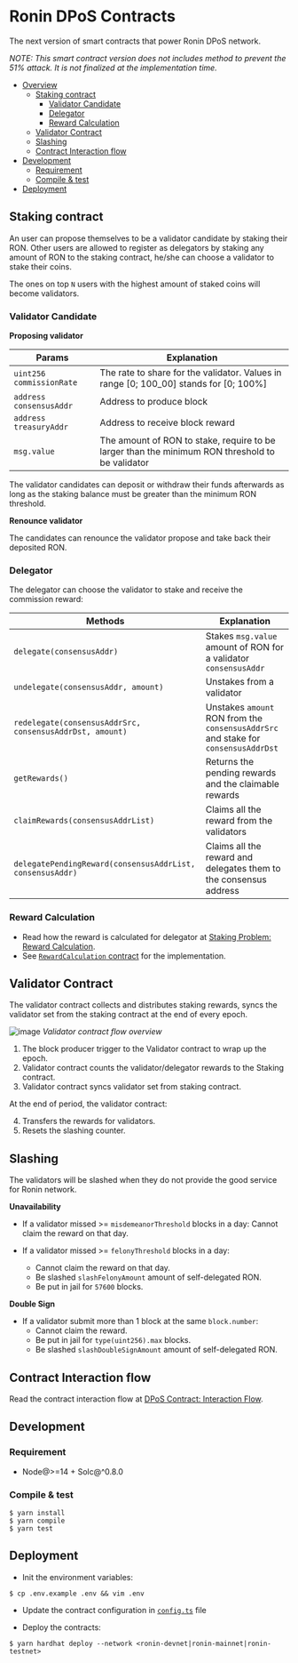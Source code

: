 # Ronin DPoS Contracts

The next version of smart contracts that power Ronin DPoS network.

_NOTE: This smart contract version does not includes method to prevent the 51% attack. It is not finalized at the implementation time._

- [Overview](#ronin-dpos-contracts)
  - [Staking contract](#staking-contract)
    - [Validator Candidate](#validator-candidate)
    - [Delegator](#delegator)
    - [Reward Calculation](#reward-calculation)
  - [Validator Contract](#validator-contract)
  - [Slashing](#slashing)
  - [Contract Interaction flow](#contract-interaction-flow)
- [Development](#development)
  - [Requirement](#requirement)
  - [Compile & test](#compile---test)
- [Deployment](#deployment)

## Staking contract

An user can propose themselves to be a validator candidate by staking their RON. Other users are allowed to register as delegators by staking any amount of RON to the staking contract, he/she can choose a validator to stake their coins.

The ones on top `N` users with the highest amount of staked coins will become validators.

### Validator Candidate

**Proposing validator**

| Params                   | Explanation                                                                                  |
| ------------------------ | -------------------------------------------------------------------------------------------- |
| `uint256 commissionRate` | The rate to share for the validator. Values in range [0; 100_00] stands for [0; 100%]        |
| `address consensusAddr`  | Address to produce block                                                                     |
| `address treasuryAddr`   | Address to receive block reward                                                              |
| `msg.value`              | The amount of RON to stake, require to be larger than the minimum RON threshold to be validator |

The validator candidates can deposit or withdraw their funds afterwards as long as the staking balance must be greater than the minimum RON threshold.

**Renounce validator**

The candidates can renounce the validator propose and take back their deposited RON.

### Delegator

The delegator can choose the validator to stake and receive the commission reward:

| Methods                                                   | Explanation                                                                        |
| --------------------------------------------------------- | ---------------------------------------------------------------------------------- |
| `delegate(consensusAddr)`                                 | Stakes `msg.value` amount of RON for a validator `consensusAddr`                   |
| `undelegate(consensusAddr, amount)`                       | Unstakes from a validator                                                          |
| `redelegate(consensusAddrSrc, consensusAddrDst, amount)`  | Unstakes `amount` RON from the `consensusAddrSrc` and stake for `consensusAddrDst` |
| `getRewards()`                                            | Returns the pending rewards and the claimable rewards                              |
| `claimRewards(consensusAddrList)`                         | Claims all the reward from the validators                                          |
| `delegatePendingReward(consensusAddrList, consensusAddr)` | Claims all the reward and delegates them to the consensus address                  |

### Reward Calculation

- Read how the reward is calculated for delegator at [Staking Problem: Reward Calculation](https://skymavis.notion.site/Staking-Problem-Reward-Calculation-bd47bbcefde24bbd8e959bee45dfd4a5).
- See [`RewardCalculation` contract](./contracts/staking/RewardCalculation.sol) for the implementation.

## Validator Contract

The validator contract collects and distributes staking rewards, syncs the validator set from the staking contract at the end of every epoch.

![image](./assets/Validator%20Contract%20Overview.drawio.png)
_Validator contract flow overview_

1. The block producer trigger to the Validator contract to wrap up the epoch.
2. Validator contract counts the validator/delegator rewards to the Staking contract.
3. Validator contract syncs validator set from staking contract.

At the end of period, the validator contract:

4. Transfers the rewards for validators.
5. Resets the slashing counter.

## Slashing

The validators will be slashed when they do not provide the good service for Ronin network.

**Unavailability**

- If a validator missed >= `misdemeanorThreshold` blocks in a day: Cannot claim the reward on that day.

- If a validator missed >= `felonyThreshold` blocks in a day:
  - Cannot claim the reward on that day.
  - Be slashed `slashFelonyAmount` amount of self-delegated RON.
  - Be put in jail for `57600` blocks.

**Double Sign**

- If a validator submit more than 1 block at the same `block.number`:
  - Cannot claim the reward.
  - Be put in jail for `type(uint256).max` blocks.
  - Be slashed `slashDoubleSignAmount` amount of self-delegated RON.

## Contract Interaction flow

Read the contract interaction flow at [DPoS Contract: Interaction Flow](https://skymavis.notion.site/DPoS-Contract-Interaction-Flow-3a535cf9048f46f69dd9a45958ad9b85).

## Development

### Requirement

- Node@>=14 + Solc@^0.8.0

### Compile & test

```shell
$ yarn install
$ yarn compile
$ yarn test
```

## Deployment

- Init the environment variables:

```shell
$ cp .env.example .env && vim .env
```

- Update the contract configuration in [`config.ts`](./src/config.ts#L55-L96) file

- Deploy the contracts:

```shell
$ yarn hardhat deploy --network <ronin-devnet|ronin-mainnet|ronin-testnet>
```

